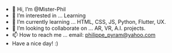 - 👋 Hi, I’m @Mister-Phil
- 👀 I’m interested in ... Learning
- 🌱 I’m currently learning ... HTML, CSS, JS, Python, Flutter, UX.
- 💞️ I’m looking to collaborate on ... AR, VR, A.I. projects. 
- 📫 How to reach me ... email: philippe_pyram@yahoo.com
- Have a nice day! :)

<!---
Mister-Phil/Mister-Phil is a ✨ special ✨ repository because its `README.md` (this file) appears on your GitHub profile.
You can click the Preview link to take a look at your changes.
--->
